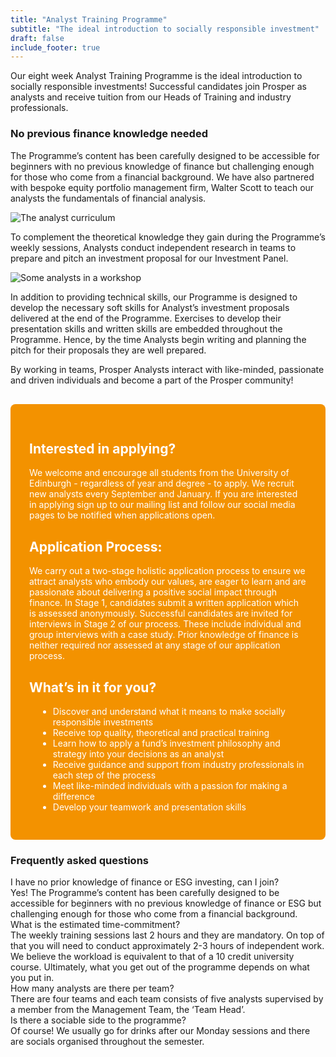 ```yaml
---
title: "Analyst Training Programme"
subtitle: "The ideal introduction to socially responsible investment"
draft: false
include_footer: true
---
```


Our eight week Analyst Training Programme is the ideal introduction to socially responsible investments! Successful candidates join Prosper as analysts and receive tuition from our Heads of Training and industry professionals.

### No previous finance knowledge needed

The Programme’s content has been carefully designed to be accessible for beginners with no previous knowledge of finance but challenging enough for those who come from a financial background. We have also partnered with bespoke equity portfolio management firm, Walter Scott to teach our analysts the fundamentals of financial analysis.

![The analyst curriculum](/images/curriculum.png)

To complement the theoretical knowledge they gain during the Programme’s weekly sessions, Analysts conduct independent research in teams to prepare and pitch an investment proposal for our Investment Panel.

![Some analysts in a workshop](/images/analysts.jpg)

In addition to providing technical skills, our Programme is designed to develop the necessary soft skills for Analyst’s investment proposals delivered at the end of the Programme. Exercises to develop their presentation skills and written skills are embedded throughout the Programme. Hence, by the time Analysts begin writing and planning the pitch for their proposals they are well prepared.

By working in teams, Prosper Analysts interact with like-minded, passionate and driven individuals and become a part of the Prosper community!

<div style="background: #F39200; color: white !important; padding: 30px; border-radius: 0.5rem; margin-top: 30px;">

<h2 style="color: white;">Interested in applying?</h2>

We welcome and encourage all students from the University of Edinburgh - regardless of year and degree - to apply. We recruit new analysts every September and January. If you are interested in applying sign up to our mailing list and follow our social media pages to be notified when applications open.

<h2 style="color: white;">Application Process:</h2>

We carry out a two-stage holistic application process to ensure we attract analysts who embody our values, are eager to learn and are passionate about delivering a positive social impact through finance. In Stage 1, candidates submit a written application which is assessed anonymously. Successful candidates are invited for interviews in Stage 2 of our process. These include individual and group interviews with a case study. Prior knowledge of finance is neither required nor assessed at any stage of our application process.

<h2 style="color: white;">What’s in it for you?</h2>

<ul style="margin-left: 1em;">
<li>Discover and understand what it means to make socially responsible investments</li>
<li>Receive top quality, theoretical and practical training</li>
<li>Learn how to apply a fund’s investment philosophy and strategy into your decisions as an analyst</li>
<li>Receive guidance and support from industry professionals in each step of the process</li>
<li>Meet like-minded individuals with a passion for making a difference</li>
<li>Develop your teamwork and presentation skills</li>
</ul>

</div>

### Frequently asked questions

<div class="accordion">
  <div class="accordion-item">
    <div class="accordion-item-header">
      I have no prior knowledge of finance or ESG investing, can I join?
    </div>
    <div class="accordion-item-body">
      <div class="accordion-item-body-content">
        Yes! The Programme’s content has been carefully designed to be accessible for beginners with no previous knowledge of finance or ESG but challenging enough for those who come from a financial background.
      </div>
    </div>
  </div>
  <div class="accordion-item">
    <div class="accordion-item-header">
      What is the estimated time-commitment?
    </div>
    <div class="accordion-item-body">
      <div class="accordion-item-body-content">
        The weekly training sessions last 2 hours and they are mandatory. On top of that you will need to conduct approximately 2-3 hours of independent work. We believe the workload is equivalent to that of a 10 credit university course. Ultimately, what you get out of the programme depends on what you put in.
      </div>
    </div>
  </div>
  <div class="accordion-item">
    <div class="accordion-item-header">
      How many analysts are there per team?
    </div>
    <div class="accordion-item-body">
      <div class="accordion-item-body-content">
        There are four teams and each team consists of five analysts supervised by a member from the Management Team, the ‘Team Head’.
      </div>
    </div>
  </div>
  <div class="accordion-item">
    <div class="accordion-item-header">
      Is there a sociable side to the programme?
    </div>
    <div class="accordion-item-body">
      <div class="accordion-item-body-content">
        Of course! We usually go for drinks after our Monday sessions and there are socials organised throughout the semester.
      </div>
    </div>
  </div>
</div>

<script>
    const accordionItemHeaders = document.querySelectorAll(".accordion-item-header");

accordionItemHeaders.forEach(accordionItemHeader => {
  accordionItemHeader.addEventListener("click", event => {
    
    // Uncomment in case you only want to allow for the display of only one collapsed item at a time!
    
    const currentlyActiveAccordionItemHeader = document.querySelector(".accordion-item-header.active");
    if(currentlyActiveAccordionItemHeader && currentlyActiveAccordionItemHeader!==accordionItemHeader) {
      currentlyActiveAccordionItemHeader.classList.toggle("active");
      currentlyActiveAccordionItemHeader.nextElementSibling.style.maxHeight = 0;
    }

    accordionItemHeader.classList.toggle("active");
    const accordionItemBody = accordionItemHeader.nextElementSibling;
    if(accordionItemHeader.classList.contains("active")) {
      accordionItemBody.style.maxHeight = accordionItemBody.scrollHeight + "px";
    }
    else {
      accordionItemBody.style.maxHeight = 0;
    }
    
  });
});
</script>

